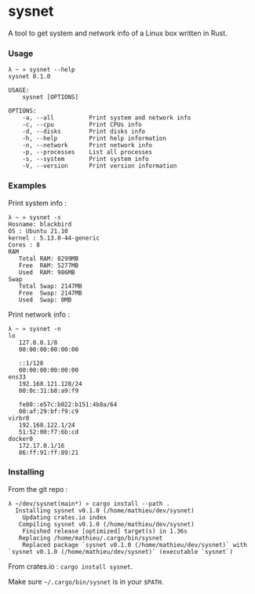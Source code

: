 # sysnet

A tool to get system and network info of a Linux box written in Rust.


### Usage

```
λ ~ » sysnet --help
sysnet 0.1.0

USAGE:
    sysnet [OPTIONS]

OPTIONS:
    -a, --all          Print system and network info
    -c, --cpu          Print CPUs info
    -d, --disks        Print disks info
    -h, --help         Print help information
    -n, --network      Print network info
    -p, --processes    List all processes
    -s, --system       Print system info
    -V, --version      Print version information
```


### Examples

Print system info :
```
λ ~ » sysnet -s
Hosname: blackbird
OS : Ubuntu 21.10
kernel : 5.13.0-44-generic
Cores : 8
RAM
   Total RAM: 8299MB
   Free  RAM: 5277MB
   Used  RAM: 986MB
Swap
   Total Swap: 2147MB
   Free  Swap: 2147MB
   Used  Swap: 0MB
```

Print network info :
```
λ ~ » sysnet -n
lo
   127.0.0.1/8
   00:00:00:00:00:00

   ::1/128
   00:00:00:00:00:00
ens33
   192.168.121.128/24
   00:0c:31:b8:a9:f9

   fe80::e57c:b022:b151:4b8a/64
   00:af:29:bf:f9:c9
virbr0
   192.168.122.1/24
   51:52:00:f7:6b:cd
docker0
   172.17.0.1/16
   06:ff:91:ff:89:21
```


### Installing 

From the git repo :
```
λ ~/dev/sysnet(main*) » cargo install --path .
  Installing sysnet v0.1.0 (/home/mathieu/dev/sysnet)
    Updating crates.io index
   Compiling sysnet v0.1.0 (/home/mathieu/dev/sysnet)
    Finished release [optimized] target(s) in 1.36s
   Replacing /home/mathieu/.cargo/bin/sysnet
    Replaced package `sysnet v0.1.0 (/home/mathieu/dev/sysnet)` with `sysnet v0.1.0 (/home/mathieu/dev/sysnet)` (executable `sysnet`)
```

From crates.io : `cargo install sysnet`.


Make sure `~/.cargo/bin/sysnet` is in your `$PATH`.
